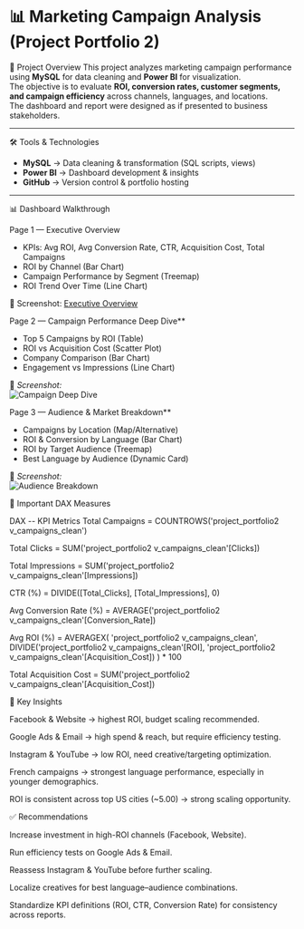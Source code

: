 # 📊 Marketing Campaign Analysis (Project Portfolio 2)

 🚀 Project Overview
This project analyzes marketing campaign performance using **MySQL** for data cleaning and **Power BI** for visualization.  
The objective is to evaluate **ROI, conversion rates, customer segments, and campaign efficiency** across channels, languages, and locations.  
The dashboard and report were designed as if presented to business stakeholders.

---

 🛠 Tools & Technologies
- **MySQL** → Data cleaning & transformation (SQL scripts, views)
- **Power BI** → Dashboard development & insights
- **GitHub** → Version control & portfolio hosting

---

 📊 Dashboard Walkthrough

Page 1 — Executive Overview
- KPIs: Avg ROI, Avg Conversion Rate, CTR, Acquisition Cost, Total Campaigns  
- ROI by Channel (Bar Chart)  
- Campaign Performance by Segment (Treemap)  
- ROI Trend Over Time (Line Chart)  

📸 Screenshot: 
[Executive Overview](screenshots/Executive_overview.png)



Page 2 — Campaign Performance Deep Dive**
- Top 5 Campaigns by ROI (Table)  
- ROI vs Acquisition Cost (Scatter Plot)  
- Company Comparison (Bar Chart)  
- Engagement vs Impressions (Line Chart)  

📸 *Screenshot:*  
![Campaign Deep Dive](screenshots/Campaign.png)



Page 3 — Audience & Market Breakdown**
- Campaigns by Location (Map/Alternative)  
- ROI & Conversion by Language (Bar Chart)  
- ROI by Target Audience (Treemap)  
- Best Language by Audience (Dynamic Card)  

📸 *Screenshot:*  
![Audience Breakdown](screenshots/Audience_breakdown.png)


📐 Important DAX Measures

DAX
-- KPI Metrics
Total Campaigns = COUNTROWS('project_portfolio2 v_campaigns_clean')

Total Clicks = SUM('project_portfolio2 v_campaigns_clean'[Clicks])

Total Impressions = SUM('project_portfolio2 v_campaigns_clean'[Impressions])

CTR (%) = DIVIDE([Total_Clicks], [Total_Impressions], 0)

Avg Conversion Rate (%) = AVERAGE('project_portfolio2 v_campaigns_clean'[Conversion_Rate])

Avg ROI (%) =
AVERAGEX(
    'project_portfolio2 v_campaigns_clean',
    DIVIDE('project_portfolio2 v_campaigns_clean'[ROI], 'project_portfolio2 v_campaigns_clean'[Acquisition_Cost])
) * 100

Total Acquisition Cost = SUM('project_portfolio2 v_campaigns_clean'[Acquisition_Cost])




🔑 Key Insights

Facebook & Website → highest ROI, budget scaling recommended.

Google Ads & Email → high spend & reach, but require efficiency testing.

Instagram & YouTube → low ROI, need creative/targeting optimization.

French campaigns → strongest language performance, especially in younger demographics.

ROI is consistent across top US cities (~5.00) → strong scaling opportunity.




✅ Recommendations

Increase investment in high-ROI channels (Facebook, Website).

Run efficiency tests on Google Ads & Email.

Reassess Instagram & YouTube before further scaling.

Localize creatives for best language–audience combinations.

Standardize KPI definitions (ROI, CTR, Conversion Rate) for consistency across reports.
